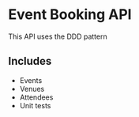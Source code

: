 # Event Booking API
This API uses the DDD pattern 

## Includes
- Events
- Venues 
- Attendees
- Unit tests
